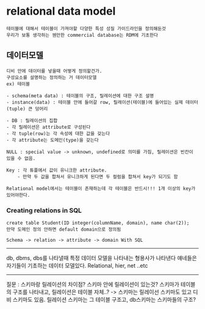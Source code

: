 # relational data model

    테이블에 대해서 테이블이 가져야할 다양한 특성 성질 가이드라인을 정의해둔것
    우리가 보통 생각하는 웬만한 commercial database는 RDM에 기초한다

## 데이터모델

    디비 안에 데이터를 넣을때 어떻게 정의할건가.
    구성요소를 설명하는 정의하는 거 데이터모델
    ex) 테이블

    - schema(meta data) : 테이블의 구조, 릴레이션에 대한 구조 설명
    - instance(data) : 테이블 안에 들어갈 row, 릴레이션(테이블)에 들어있는 실제 데이터(tuple) 큰 덩어리

    - DB : 릴레이션의 집합
    - 각 릴레이션은 attribute로 구성된다
    - 각 tuple(row)는 각 속성에 대한 값을 갖는다
    - 각 attribute는 도메인(type)을 갖는다

    NULL : special value -> unknown, undefined로 의미를 가짐, 릴레이션은 빈칸이 있을 수 없음.

    Key : 각 튜플에서 값이 유니크한 attribute.
        - 만약 두 값을 합쳐서 유니크하게 된다면 두 컬럼을 합쳐서 key가 되기도 함

    Relational model에서는 테이블이 존재하는데 각 테이블은 반드시!!! 1개 이상의 key가 있어야한다.

### Creating relations in SQL

    create table Student(ID integer(columnName, domain), name char(2));
    만약 도메인 정의 안하면 default domain으로 정의됨

    Schema -> relation -> attribute -> domain With SQL

---

db, dbms, dbs를 나타낼때 특정 데이터 모델을 나타내는 형용사가 나타낸다
얘네들은 자기들이 기초하는 데이터 모델있다.
Relational, hier, net ..etc

---

질문 : 스키마랑 릴레이션의 차이점? 스키마 안에 릴레이션이 있는것? 스키마가 테이블의 구조를 나타내고, 릴레이션은 테이블 자체..? -> 스키마는 릴레이선 스키마도 있고 디비 스키마도 있음. 릴레이션 스키마는 그 테이블 구조고, db스키마는 스키마들의 구조?
